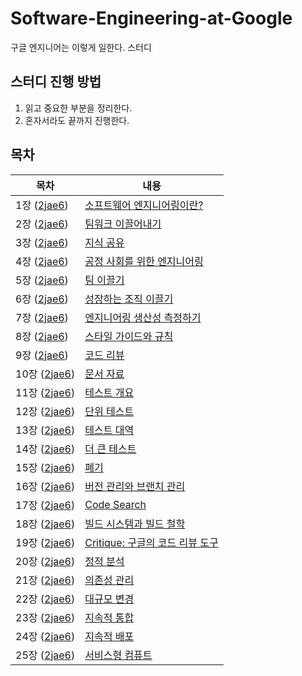 # Software-Engineering-at-Google
구글 엔지니어는 이렇게 일한다. 스터디


## 스터디 진행 방법
1. 읽고 중요한 부분을 정리한다.
2. 혼자서라도 끝까지 진행한다. 

## 목차

| 목차          | 내용                                                         |
| ------------- | ------------------------------------------------------------ |
| 1장 ([2jae6](https://github.com/2jae6))   | [소프트웨어 엔지니어링이란?]() |
| 2장 ([2jae6](https://github.com/2jae6))  | [팀워크 이끌어내기]() |
| 3장 ([2jae6](https://github.com/2jae6))  | [지식 공유]() |
| 4장 ([2jae6](https://github.com/2jae6))   |[공정 사회를 위한 엔지니어링]()|
| 5장 ([2jae6](https://github.com/2jae6))  | [팀 이끌기]()|
| 6장 ([2jae6](https://github.com/2jae6))  | [성장하는 조직 이끌기]()|
| 7장 ([2jae6](https://github.com/2jae6))  | [엔지니어링 생산성 측정하기]()|
| 8장 ([2jae6](https://github.com/2jae6))  | [스타일 가이드와 규칙]()|
| 9장 ([2jae6](https://github.com/2jae6))  | [코드 리뷰]()|
| 10장 ([2jae6](https://github.com/2jae6))  | [문서 자료]()|
| 11장 ([2jae6](https://github.com/2jae6))  | [테스트 개요]()|
| 12장 ([2jae6](https://github.com/2jae6))  | [단위 테스트]()|
| 13장 ([2jae6](https://github.com/2jae6))  | [테스트 대역]()|
| 14장 ([2jae6](https://github.com/2jae6))  | [더 큰 테스트]()|
| 15장 ([2jae6](https://github.com/2jae6))  | [폐기]()|
| 16장 ([2jae6](https://github.com/2jae6))  | [버전 관리와 브랜치 관리]()|
| 17장 ([2jae6](https://github.com/2jae6))  | [Code Search]()|
| 18장 ([2jae6](https://github.com/2jae6))  | [빌드 시스템과 빌드 철학]()|
| 19장 ([2jae6](https://github.com/2jae6))  | [Critique: 구글의 코드 리뷰 도구]()|
| 20장 ([2jae6](https://github.com/2jae6))  | [정적 분석]()|
| 21장 ([2jae6](https://github.com/2jae6))  | [의존성 관리]()|
| 22장 ([2jae6](https://github.com/2jae6))  | [대규모 변경]()|
| 23장 ([2jae6](https://github.com/2jae6))  | [지속적 통합]()|
| 24장 ([2jae6](https://github.com/2jae6))  | [지속적 배포]()|
| 25장 ([2jae6](https://github.com/2jae6))  | [서비스형 컴퓨트]()|
